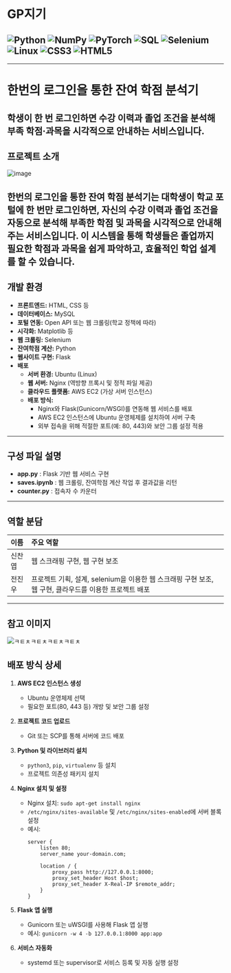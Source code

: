 # GP지기

![Python](https://img.shields.io/badge/Python-3776AB?style=for-the-badge&logo=python&logoColor=white)
![NumPy](https://img.shields.io/badge/numpy-013243?style=for-the-badge&logo=numpy&logoColor=white)
![PyTorch](https://img.shields.io/badge/pytorch-EE4C2C?style=for-the-badge&logo=pytorch&logoColor=white)
![SQL](https://img.shields.io/badge/SQL-4479A1?style=for-the-badge&logo=postgresql&logoColor=white)
![Selenium](https://img.shields.io/badge/Selenium-43B02A?style=for-the-badge&logo=selenium&logoColor=white)
![Linux](https://img.shields.io/badge/Linux-FCC624?style=for-the-badge&logo=linux&logoColor=black)
![CSS3](https://img.shields.io/badge/CSS3-1572B6?style=for-the-badge&logo=css3&logoColor=white)
![HTML5](https://img.shields.io/badge/HTML5-E34F26?style=for-the-badge&logo=html5&logoColor=white)
---

---

# 한번의 로그인을 통한 잔여 학점 분석기

학생이 한 번 로그인하면 수강 이력과 졸업 조건을 분석해 부족 학점·과목을 시각적으로 안내하는 서비스입니다.
---

## 프로젝트 소개

![image](https://user-images.githubusercontent.com/54899906/121851316-ecca5100-cd28-11eb-89a1-9d062eae09d5.png)

한번의 로그인을 통한 잔여 학점 분석기는 대학생이 학교 포털에 한 번만 로그인하면,
자신의 수강 이력과 졸업 조건을 자동으로 분석해 부족한 학점 및 과목을 시각적으로 안내해주는 서비스입니다.
이 시스템을 통해 학생들은 졸업까지 필요한 학점과 과목을 쉽게 파악하고, 효율적인 학업 설계를 할 수 있습니다.
---

## 개발 환경

- **프론트엔드:** HTML, CSS 등
- **데이터베이스:** MySQL
- **포털 연동:** Open API 또는 웹 크롤링(학교 정책에 따라)
- **시각화:** Matplotlib 등
- **웹 크롤링:** Selenium
- **잔여학점 계산:** Python
- **웹사이트 구현:** Flask
- **배포**
    - **서버 환경:** Ubuntu (Linux)
    - **웹 서버:** Nginx (역방향 프록시 및 정적 파일 제공)
    - **클라우드 플랫폼:** AWS EC2 (가상 서버 인스턴스)
    - **배포 방식:**
        - Nginx와 Flask(Gunicorn/WSGI)를 연동해 웹 서비스를 배포
        - AWS EC2 인스턴스에 Ubuntu 운영체제를 설치하여 서버 구축
        - 외부 접속을 위해 적절한 포트(예: 80, 443)와 보안 그룹 설정 적용

---

## 구성 파일 설명

- **app.py** : Flask 기반 웹 서비스 구현
- **saves.ipynb** : 웹 크롤링, 잔여학점 계산 작업 후 결과값을 리턴
- **counter.py** : 접속자 수 카운터

---
## 역할 분담

| 이름 | 주요 역할 |
| :-- | :-- |
| 신찬엽 | 웹 스크래핑 구현, 웹 구현 보조 |
| 전진우 | 프로젝트 기획, 설계, selenium을 이용한 웹 스크래핑 구현 보조,  웹 구현, 클라우드를 이용한 프로젝트 배포|
---

## 참고 이미지

![ㅋㅌㅊㅋㅌㅊㅋㅌㅊㅋㅌㅊ](https://github.com/user-attachments/assets/e8972f53-7bc8-4bf0-af3c-0cded6e08249)

## 배포 방식 상세

1. **AWS EC2 인스턴스 생성**
   - Ubuntu 운영체제 선택
   - 필요한 포트(80, 443 등) 개방 및 보안 그룹 설정

2. **프로젝트 코드 업로드**
   - Git 또는 SCP를 통해 서버에 코드 배포

3. **Python 및 라이브러리 설치**
   - `python3`, `pip`, `virtualenv` 등 설치
   - 프로젝트 의존성 패키지 설치

4. **Nginx 설치 및 설정**
   - Nginx 설치: `sudo apt-get install nginx`
   - `/etc/nginx/sites-available` 및 `/etc/nginx/sites-enabled`에 서버 블록 설정
   - 예시:
     ```
     server {
         listen 80;
         server_name your-domain.com;

         location / {
             proxy_pass http://127.0.0.1:8000;
             proxy_set_header Host $host;
             proxy_set_header X-Real-IP $remote_addr;
         }
     }
     ```

5. **Flask 앱 실행**
   - Gunicorn 또는 uWSGI를 사용해 Flask 앱 실행
   - 예시: `gunicorn -w 4 -b 127.0.0.1:8000 app:app`

6. **서비스 자동화**
   - systemd 또는 supervisor로 서비스 등록 및 자동 실행 설정
